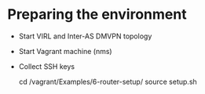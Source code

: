 # Preparing the environment

* Start VIRL and Inter-AS DMVPN topology
* Start Vagrant machine (nms)
* Collect SSH keys

    cd /vagrant/Examples/6-router-setup/
    source setup.sh


